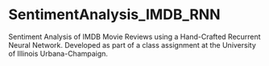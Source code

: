 # SentimentAnalysis_IMDB_RNN
Sentiment Analysis of IMDB Movie Reviews using a Hand-Crafted Recurrent Neural Network. Developed as part of a class assignment at the University of Illinois Urbana-Champaign.
